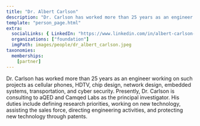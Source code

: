 ```yaml
---
title: "Dr. Albert Carlson"
description: "Dr. Carlson has worked more than 25 years as an engineer working on such projects as cellular phones, chip design, network design, embedded systems, and cyber security."
template: "person_page.html"
extra:
  socialLinks: { LinkedIn: "https://www.linkedin.com/in/albert-carlson-89b70654/"}
  organizations: ["foundation"]
  imgPath: images/people/dr_albert_carlson.jpeg
taxonomies:
  memberships:
    [partner]
---
```


Dr. Carlson has worked more than 25 years as an engineer working on such projects as cellular phones, HDTV, chip design, network design, embedded systems, transportation, and cyber security. Presently, Dr. Carlson is consulting to aQED and Camqed Labs as the principal investigator. His duties include defining research priorities, working on new technology, assisting the sales force, directing engineering activities, and protecting new technology through patents.